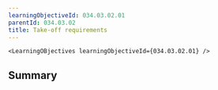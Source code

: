 ```yaml
---
learningObjectiveId: 034.03.02.01
parentId: 034.03.02
title: Take-off requirements
---
```


```tsx eval
<LearningOBjectives learningObjectiveId={034.03.02.01} />
```

## Summary
